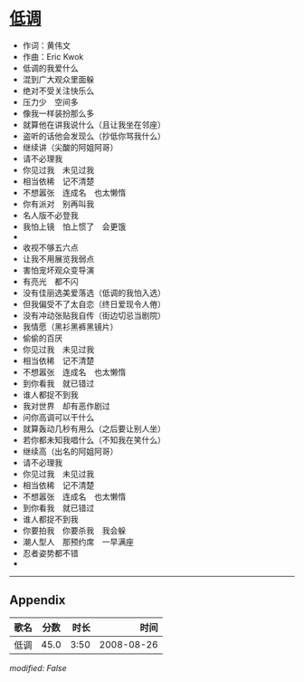 # [低调](https://music.163.com/song?id=64903)

* 作词：黄伟文
* 作曲：Eric Kwok
* 低调的我爱什么
* 混到广大观众里面躲
* 绝对不受关注快乐么
* 压力少　空间多
* 像我一样装扮那么多
* 就算他在讲我说什么（且让我坐在邻座）
* 盗听的话他会发现么（抄低你骂我什么）
* 继续讲（尖酸的阿姐阿哥）
* 请不必理我
* 你见过我　未见过我
* 相当依稀　记不清楚
* 不想嚣张　连成名　也太懒惰
* 你有派对　别再叫我
* 名人版不必登我
* 我怕上镜　怕上惯了　会更饿
* 
* 收视不够五六点
* 让我不用展览我弱点
* 害怕宠坏观众变导演
* 有亮光　都不闪
* 没有佳丽选美爱落选（低调的我怕入选）
* 但我偏受不了太自恋（终日爱现令人倦）
* 没有冲动张贴我自传（街边切忌当剧院）
* 我情愿（黑衫黑裤黑镜片）
* 偷偷的百厌
* 你见过我　未见过我
* 相当依稀　记不清楚
* 不想嚣张　连成名　也太懒惰
* 到你看我　就已错过
* 谁人都捉不到我
* 我对世界　却有恶作剧过
* 问你高调可以干什么
* 就算轰动几秒有用么（之后要让别人坐）
* 若你都未知我唱什么（不知我在笑什么）
* 继续高（出名的阿姐阿哥）
* 请不必理我
* 你见过我　未见过我
* 相当依稀　记不清楚
* 不想嚣张　连成名　也太懒惰
* 到你看我　就已错过
* 谁人都捉不到我
* 你要拍我　你要杀我　我会躲
* 潮人型人　那预约席　一早满座
* 忍者姿势都不错
* 


---

## Appendix

|歌名|分数|时长|时间|
|:---|:---:|---:|---:|
|低调|45.0|3:50|2008-08-26

*modified: False*
